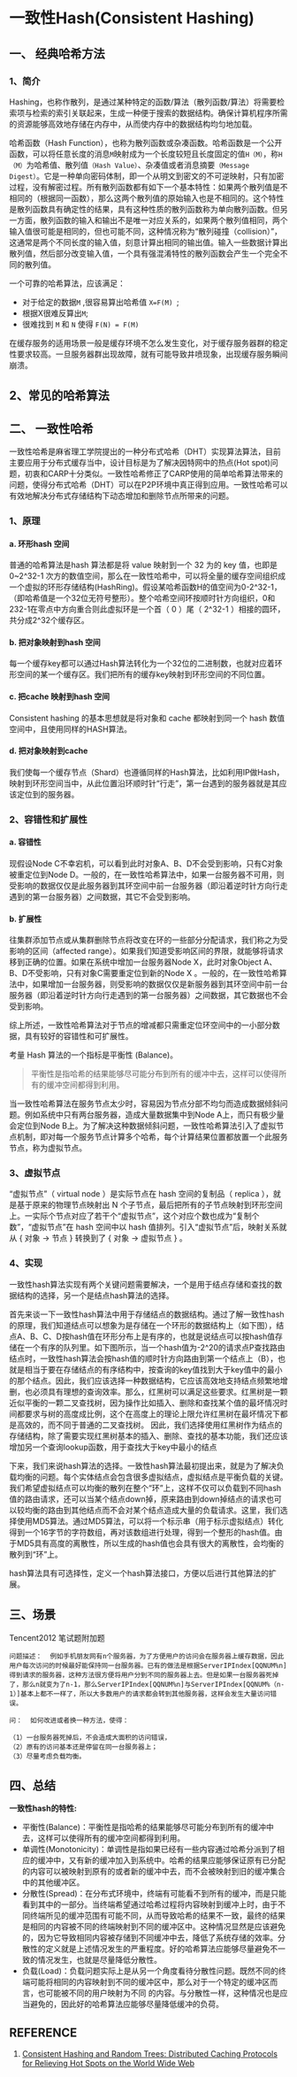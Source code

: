 # 一致性Hash(Consistent Hashing)



## 一、 经典哈希方法

### 1、简介

Hashing，也称作散列，是通过某种特定的函数/算法（散列函数/算法）将需要检索项与检索的索引关联起来，生成一种便于搜索的数据结构。确保计算机程序所需的资源能够高效地存储在内存中，从而使内存中的数据结构均匀地加载。

哈希函数（Hash Function），也称为散列函数或杂凑函数。哈希函数是一个公开函数，可以将任意长度的消息`M`映射成为一个长度较短且长度固定的值`H（M）`，称`H（M）`为哈希值、散列值`（Hash Value）`、杂凑值或者消息摘要`（Message Digest）`。它是一种单向密码体制，即一个从明文到密文的不可逆映射，只有加密过程，没有解密过程。所有散列函数都有如下一个基本特性：如果两个散列值是不相同的（根据同一函数），那么这两个散列值的原始输入也是不相同的。这个特性是散列函数具有确定性的结果，具有这种性质的散列函数称为单向散列函数。但另一方面，散列函数的输入和输出不是唯一对应关系的，如果两个散列值相同，两个输入值很可能是相同的，但也可能不同，这种情况称为“散列碰撞（collision）”，这通常是两个不同长度的输入值，刻意计算出相同的输出值。输入一些数据计算出散列值，然后部分改变输入值，一个具有强混淆特性的散列函数会产生一个完全不同的散列值。

一个可靠的哈希算法，应该满足：

- 对于给定的数据`M` ,很容易算出哈希值 `X=F(M) `;
- 根据X很难反算出`M`;
- 很难找到 `M` 和 `N` 使得 `F(N) = F(M)` 

在缓存服务的适用场景一般是缓存环境不怎么发生变化，对于缓存服务器群的稳定性要求较高。一旦服务器群出现故障，就有可能导致井喷现象，出现缓存服务瞬间崩溃。

## 2、常见的哈希算法



## 二、 一致性哈希

一致性哈希是麻省理工学院提出的一种分布式哈希（DHT）实现算法算法，目前主要应用于分布式缓存当中，设计目标是为了解决因特网中的热点(Hot spot)问题，初衷和CARP十分类似。一致性哈希修正了CARP使用的简单哈希算法带来的问题，使得分布式哈希（DHT）可以在P2P环境中真正得到应用。一致性哈希可以有效地解决分布式存储结构下动态增加和删除节点所带来的问题。

### 1、原理

#### a. 环形hash 空间

普通的哈希算法是hash 算法都是将 value 映射到一个 32 为的 key 值，也即是 0~2^32-1 次方的数值空间，那么在一致性哈希中，可以将全量的缓存空间组织成一个虚拟的环形存储结构(HashRing)。假设某哈希函数H的值空间为0-2^32-1，（即哈希值是一个32位无符号整形）。整个哈希空间环按顺时针方向组织，0和232-1在零点中方向重合则此虚拟环是一个首（ 0 ）尾（ 2^32-1 ）相接的圆环，共分成2^32个缓存区。

#### b. 把对象映射到hash 空间

每一个缓存key都可以通过Hash算法转化为一个32位的二进制数，也就对应着环形空间的某一个缓存区。我们把所有的缓存key映射到环形空间的不同位置。

#### c. 把cache 映射到hash 空间

Consistent hashing 的基本思想就是将对象和 cache 都映射到同一个 hash 数值空间中，且使用同样的HASH算法。

#### d. 把对象映射到cache

我们使每一个缓存节点（Shard）也遵循同样的Hash算法，比如利用IP做Hash，映射到环形空间当中，从此位置沿环顺时针“行走”，第一台遇到的服务器就是其应该定位到的服务器。

### 2、容错性和扩展性

#### a. 容错性

现假设Node C不幸宕机，可以看到此时对象A、B、D不会受到影响，只有C对象被重定位到Node D。一般的，在一致性哈希算法中，如果一台服务器不可用，则受影响的数据仅仅是此服务器到其环空间中前一台服务器（即沿着逆时针方向行走遇到的第一台服务器）之间数据，其它不会受到影响。

#### b. 扩展性

往集群添加节点或从集群删除节点将改变在环的一些部分分配请求，我们称之为受影响的区间（affected range）。如果我们知道受影响区间的界限，就能够将请求移到正确的位置。如果在系统中增加一台服务器Node X，此时对象Object A、B、D不受影响，只有对象C需要重定位到新的Node X 。一般的，在一致性哈希算法中，如果增加一台服务器，则受影响的数据仅仅是新服务器到其环空间中前一台服务器（即沿着逆时针方向行走遇到的第一台服务器）之间数据，其它数据也不会受到影响。

综上所述，一致性哈希算法对于节点的增减都只需重定位环空间中的一小部分数据，具有较好的容错性和可扩展性。

考量 Hash 算法的一个指标是平衡性 (Balance)。

> 平衡性是指哈希的结果能够尽可能分布到所有的缓冲中去，这样可以使得所有的缓冲空间都得到利用。

当一致性哈希算法在服务节点太少时，容易因为节点分部不均匀而造成数据倾斜问题。例如系统中只有两台服务器，造成大量数据集中到Node A上，而只有极少量会定位到Node B上。为了解决这种数据倾斜问题，一致性哈希算法引入了虚拟节点机制，即对每一个服务节点计算多个哈希，每个计算结果位置都放置一个此服务节点，称为虚拟节点。

### 3、虚拟节点

“虚拟节点”（ virtual node ）是实际节点在 hash 空间的复制品（ replica ），就是基于原来的物理节点映射出 N 个子节点，最后把所有的子节点映射到环形空间上。一实际个节点对应了若干个“虚拟节点”，这个对应个数也成为“复制个数”，“虚拟节点”在 hash 空间中以 hash 值排列。引入“虚拟节点”后，映射关系就从 { 对象 -> 节点 } 转换到了 { 对象 -> 虚拟节点 } 。

### 4、实现

一致性hash算法实现有两个关键问题需要解决，一个是用于结点存储和查找的数据结构的选择，另一个是结点hash算法的选择。

首先来谈一下一致性hash算法中用于存储结点的数据结构。通过了解一致性hash的原理，我们知道结点可以想象为是存储在一个环形的数据结构上（如下图），结点A、B、C、D按hash值在环形分布上是有序的，也就是说结点可以按hash值存储在一个有序的队列里。如下图所示，当一个hash值为-2^20的请求点P查找路由结点时，一致性hash算法会按hash值的顺时针方向路由到第一个结点上（B），也就是相当于要在存储结点的有序结构中，按查询的key值找到大于key值中的最小的那个结点。因此，我们应该选择一种数据结构，它应该高效地支持结点频繁地增删，也必须具有理想的查询效率。那么，红黑树可以满足这些要求。红黑树是一颗近似平衡的一颗二叉查找树，因为操作比如插入、删除和查找某个值的最坏情况时间都要求与树的高度成比例，这个在高度上的理论上限允许红黑树在最坏情况下都是高效的，而不同于普通的二叉查找树。 因此，我们选择使用红黑树作为结点的存储结构，除了需要实现红黑树基本的插入、删除、查找的基本功能，我们还应该增加另一个查询lookup函数，用于查找大于key中最小的结点

下来，我们来说hash算法的选择。一致性hash算法最初提出来，就是为了解决负载均衡的问题。每个实体结点会包含很多虚拟结点，虚拟结点是平衡负载的关键。我们希望虚拟结点可以均衡的散列在整个“环”上，这样不仅可以负载到不同hash值的路由请求，还可以当某个结点down掉，原来路由到down掉结点的请求也可以较均衡的路由到其他结点而不会对某个结点造成大量的负载请求。这里，我们选择使用MD5算法。通过MD5算法，可以将一个标示串（用于标示虚拟结点）转化得到一个16字节的字符数组，再对该数组进行处理，得到一个整形的hash值。由于MD5具有高度的离散性，所以生成的hash值也会具有很大的离散性，会均衡的散列到“环”上。

hash算法具有可选择性，定义一个hash算法接口，方便以后进行其他算法的扩展。

## 三、场景

Tencent2012 笔试题附加题

```
问题描述：  例如手机朋友网有n个服务器，为了方便用户的访问会在服务器上缓存数据，因此用户每次访问的时候最好能保持同一台服务器。已有的做法是根据ServerIPIndex[QQNUM%n]得到请求的服务器，这种方法很方便将用户分到不同的服务器上去。但是如果一台服务器死掉了，那么n就变为了n-1，那么ServerIPIndex[QQNUM%n]与ServerIPIndex[QQNUM%（n-1）]基本上都不一样了，所以大多数用户的请求都会转到其他服务器，这样会发生大量访问错误。

问：  如何改进或者换一种方法，使得：

（1）一台服务器死掉后，不会造成大面积的访问错误，
（2）原有的访问基本还是停留在同一台服务器上；
（3）尽量考虑负载均衡。
```



## 四、总结

**一致性hash的特性:**

- 平衡性(Balance)：平衡性是指哈希的结果能够尽可能分布到所有的缓冲中去，这样可以使得所有的缓冲空间都得到利用。
- 单调性(Monotonicity)：单调性是指如果已经有一些内容通过哈希分派到了相应的缓冲中，又有新的缓冲加入到系统中。哈希的结果应能够保证原有已分配的内容可以被映射到原有的或者新的缓冲中去，而不会被映射到旧的缓冲集合中的其他缓冲区。
- 分散性(Spread)：在分布式环境中，终端有可能看不到所有的缓冲，而是只能看到其中的一部分。当终端希望通过哈希过程将内容映射到缓冲上时，由于不同终端所见的缓冲范围有可能不同，从而导致哈希的结果不一致，最终的结果是相同的内容被不同的终端映射到不同的缓冲区中。这种情况显然是应该避免的，因为它导致相同内容被存储到不同缓冲中去，降低了系统存储的效率。分散性的定义就是上述情况发生的严重程度。好的哈希算法应能够尽量避免不一致的情况发生，也就是尽量降低分散性。
- 负载(Load)：负载问题实际上是从另一个角度看待分散性问题。既然不同的终端可能将相同的内容映射到不同的缓冲区中，那么对于一个特定的缓冲区而言，也可能被不同的用户映射为不同 的内容。与分散性一样，这种情况也是应当避免的，因此好的哈希算法应能够尽量降低缓冲的负荷。

## REFERENCE

1. [Consistent Hashing and Random Trees: Distributed Caching Protocols for Relieving Hot Spots on the World Wide Web](http://dl.acm.org/citation.cfm?id=258660)